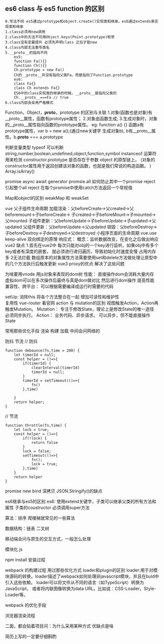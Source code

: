 
## es6 class 与 es5 function 的区别
    0.写法不同 es5通过prototype和object.create()实现类和继承。es6通过extends来实现类和继承
    1.class必须用new调用
    2.class中的方法不可用Object.keys(Point.prototype)枚举
    3.class没有变量提升 必须先声明class 之后才能new
    4.class内部无法重写类名
    5.__proto__的指向不同
        es5: 
        function Fa(){}
        function Ch(){}
        Ch.prototype = new Fa()
        Ch的__proto__并没有指向父类Fa，而是指向了Function.prototype
        es6:
        class Fa{}
        class Ch extends Fa{}
        ES6中的class实现类的继承的时候，__proto__是指向父类的
        Ch.__proto__===Fa // true
    6.class内部会采用严格模式

Function，Object，__proto__，prototype 的区别与关联
    1.对象(函数也是对象)有__proto__属性，函数有prototype属性；
    2.对象由函数生成;
    3.生成对象时，对象的__proto__属性指向函数的prototype属性。
    eg: function a() {}  函数a有prototype属性，var b = new a();(通过new关键字 生成对象b),
    b有__proto__属性。b.__proto__ === a.prototype

判断变量类型 
    typeof 可以判断 string,number,boolean,undefined,object,function,symbol
    instanceof 运算符用来检测 constructor.prototype 是否存在于参数 object 的原型链上。
    (对象的constructor属性用于返回创建该对象的函数，也就是我们常说的构造函数。 )
    Array.isArray()


promise async await  generator
promsie.all 
    如何防止其中一个promise reject 引起整个all reject  在每个promise中使用catch方法返回一个常规值

Map和object的区别 
weakMap 和 weakSet

vue 父子组件生命周期
    加载渲染：父beforeCreate->父created->父beforemount->子beforeCreate->
            子created->子beforeMount->子mounted->父mounted
    子组件更新：父beforeUpdate->子beforeUpdate->子updated->父updated
    父组件更新：父beforeUpdate->父updated
    销毁：父beforeDestroy->子beforeDestroy->子destroyed->父destroyed
小程序页面的生命周期
vue.use 
keep-alive 
双向绑定的原理
响应式： 概念：监听数据改变，在变化之后做出响应
    vue2 缺点 1.首先在vue2中 每次只能对obj的一个key进行监听。如果obj中有多个key或者有深度的嵌套，
    就必须进行递归遍历，导致初始化时速度变慢 占用内存多 
    2无法拦截 数组原本的对象属性方法需要使用set和delete方法做处理让原型中的几个方法执行后触发更新
    vue3 proxy的优点  解决了这些问题

为啥要用vnode 
    用js对象来表现的dom树
    性能：
        直接操作dom会消耗大量内存 虚拟dom可以在多次操作后最终与真是dom做对比 然后进行dom操作 提高性能
    兼容性、跨平台： 
        可以根据需要编译成运行时需要的代码

setUp: 
    消除this
    将各个方法整合在一起 增加可读性和维护性  
    复用性
vue-router 看官网
action 与 mutation的区别 
视图触发Action，Action再触发Mutation。
Mutation：
    专注于修改State，理论上是修改State的唯一途径
    必须同步执行。
Action：
    业务代码、异步请求。
    可以异步，但不能直接操作State

常用那些优化手段  渲染 构建 加载 
中间会问网络的

防抖 节流
// 防抖
```
function debounce(fn,time = 200) {
    let timerId = null;
    const helper = ()=>{
        if(timerId) {
            clearInterval(timerId)
            timerId = null;
        }
        timerId = setTimeout(()=>{
            fn()
        },time)
        
    }
    return helper;
}
```
// 节流
```
function throttle(fn,time) {
    let lock = true;
    const helper = ()=>{
        if(!lock) {
            return false
        }
        lock = false;
        setTimeout(()=>{
            fn();
            lock = true;
        },time)
    }
    return helper
}
```
promise new  bind 深拷贝 JSON.Stringify()的缺点

es6继承与es5的区别 
es6: 使用extend关键字，子类可以继承父类的所有方法和属性 子类的coustructor 必须调用super方法

算法：排序 爬楼梯就常见的一些算法

数据结构：链表 二叉树 

移动端会问与原生的交互方式，一般怎么处理

模块化 js

npm install 安装过程

webpack 的构建过程 用过那些优化方式 
loader和plugin的区别
loader:用于对模块源码的转换，loader描述了webpack如何处理非javascript模块，并且在buld中引入这些依赖。
    loader可以将文件从不同的语言（如TypeScript）转换为JavaScript，
    或者将内联图像转换为data URL。比如说：CSS-Loader，Style-Loader等。

webpack 的优化手段 

浏览器渲染流程

二面，都会贴着项目问：为什么采用某种方式 优缺点是啥 

简历上写的一定要仔细斟酌



